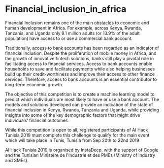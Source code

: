 # Financial_inclusion_in_africa

Financial Inclusion remains one of the main obstacles to economic and human development in Africa. For example, across Kenya, Rwanda, Tanzania, and Uganda only 9.1 million adults (or 13.9% of the adult population) have access to or use a commercial bank account.

Traditionally, access to bank accounts has been regarded as an indicator of financial inclusion. Despite the proliferation of mobile money in Africa, and the growth of innovative fintech solutions, banks still play a pivotal role in facilitating access to financial services. Access to bank accounts enable households to save and facilitate payments while also helping businesses build up their credit-worthiness and improve their access to other finance services. Therefore, access to bank accounts is an essential contributor to long-term economic growth.

The objective of this competition is to create a machine learning model to predict which individuals are most likely to have or use a bank account. The models and solutions developed can provide an indication of the state of financial inclusion in Kenya, Rwanda, Tanzania and Uganda, while providing insights into some of the key demographic factors that might drive individuals’ financial outcomes.

While this competition is open to all, registered participants of AI Hack Tunisia 2019 must complete this challenge to qualify for the main event which will take place in Tunis, Tunisia from Sep 20th to 22nd 2019

AI Hack Tunisia 2019 is organised by InstaDeep, with the support of Google and the Tunisian Ministère de l'Industrie et des PMEs (Ministry of Industry and SMEs).
